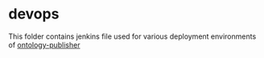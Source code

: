 # devops
This folder contains jenkins file used for various deployment environments of [ontology-publisher](https://github.com/edmcouncil/ontology-publisher)
